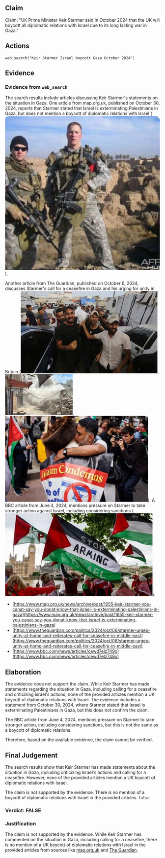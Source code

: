 ## Claim
Claim: "UK Prime Minister Keir Starmer said in October 2024 that the UK will boycott all diplomatic relations with Israel due to its long lasting war in Gaza."

## Actions
```
web_search("Keir Starmer Israel boycott Gaza October 2024")
```

## Evidence
### Evidence from `web_search`
The search results include articles discussing Keir Starmer's statements on the situation in Gaza. One article from map.org.uk, published on October 30, 2024, reports that Starmer stated that Israel is exterminating Palestinians in Gaza, but does not mention a boycott of diplomatic relations with Israel (![image 1](media/0.jpg)).

Another article from The Guardian, published on October 6, 2024, discusses Starmer's call for a ceasefire in Gaza and his urging for unity in Britain (![image 1011](media/2025-07-20_10-08-1753006106-695473.jpg), ![image 1012](media/2025-07-20_10-08-1753006107-233228.jpg), ![image 1010](media/2025-07-20_10-08-1753006104-876764.jpg)). A BBC article from June 4, 2024, mentions pressure on Starmer to take stronger action against Israel, including considering sanctions (![image 1023](media/2025-07-20_10-08-1753006112-822136.jpg)).
*   [https://www.map.org.uk/news/archive/post/1655-keir-starmer-you-canat-say-you-donat-know-that-israel-is-exterminating-palestinians-in-gaza](https://www.map.org.uk/news/archive/post/1655-keir-starmer-you-canat-say-you-donat-know-that-israel-is-exterminating-palestinians-in-gaza)
*   [https://www.theguardian.com/politics/2024/oct/06/starmer-urges-unity-at-home-and-reiterates-call-for-ceasefire-in-middle-east](https://www.theguardian.com/politics/2024/oct/06/starmer-urges-unity-at-home-and-reiterates-call-for-ceasefire-in-middle-east)
*   [https://www.bbc.com/news/articles/cewd7elz749o](https://www.bbc.com/news/articles/cewd7elz749o)


## Elaboration
The evidence does not support the claim. While Keir Starmer has made statements regarding the situation in Gaza, including calling for a ceasefire and criticizing Israel's actions, none of the provided articles mention a UK boycott of diplomatic relations with Israel. The evidence includes a statement from October 30, 2024, where Starmer stated that Israel is exterminating Palestinians in Gaza, but this does not confirm the claim.

The BBC article from June 4, 2024, mentions pressure on Starmer to take stronger action, including considering sanctions, but this is not the same as a boycott of diplomatic relations.

Therefore, based on the available evidence, the claim cannot be verified.


## Final Judgement
The search results show that Keir Starmer has made statements about the situation in Gaza, including criticizing Israel's actions and calling for a ceasefire. However, none of the provided articles mention a UK boycott of diplomatic relations with Israel.

The claim is not supported by the evidence. There is no mention of a boycott of diplomatic relations with Israel in the provided articles. `false`


### Verdict: FALSE

### Justification
The claim is not supported by the evidence. While Keir Starmer has commented on the situation in Gaza, including calling for a ceasefire, there is no mention of a UK boycott of diplomatic relations with Israel in the provided articles from sources like [map.org.uk](https://www.map.org.uk/news/archive/post/1655-keir-starmer-you-canat-say-you-donat-know-that-israel-is-exterminating-palestinians-in-gaza) and [The Guardian](https://www.theguardian.com/politics/2024/oct/06/starmer-urges-unity-at-home-and-reiterates-call-for-ceasefire-in-middle-east).
